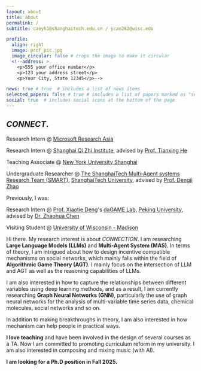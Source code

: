 ```yaml
---
layout: about
title: about
permalink: /
subtitle: caoyh1@shanghaitech.edu.cn / ycao262@wisc.edu

profile:
  align: right
  image: prof_pic.jpg
  image_circular: false # crops the image to make it circular
  <!--address: >
    <p>555 your office number</p>
    <p>123 your address street</p>
    <p>Your City, State 12345</p>-->

news: true # true  # includes a list of news items
selected_papers: false # true # includes a list of papers marked as "selected={true}"
social: true  # includes social icons at the bottom of the page
---
```


## *CONNECT*.

Research Intern @ [Microsoft Research Asia](https://www.msra.cn/)

Research Intern @ [Shanghai Qi Zhi Institute](https://www.msra.cn/), advised by [Prof. Tianxing He](https://cloudygoose.github.io/)

Teaching Associate @ [New York University Shanghai](https://shanghai.nyu.edu/)

Undergraduate Researcher @ [The ShanghaiTech Multi-Agent systems Research Team (SMART)](http://dengji-zhao.net/smart/index.html), [ShanghaiTech University](https://www.shanghaitech.edu.cn/eng/), advised by [Prof. Dengji Zhao](http://dengji-zhao.net/)

Previously, I was:

Research Intern @ [Prof. Xiaotie Deng](https://cfcs.pku.edu.cn/english/people/faculty/xiaotiedeng/index.htm)'s [daGAME Lab](https://cfcs.pku.edu.cn/english/research/researchlabs/237314.htm), [Peking University](https://english.pku.edu.cn/), advised by [Dr. Zhaohua Chen](https://daleczh.github.io/)

Visiting Student @ [University of Wisconsin - Madison](https://www.wisc.edu/)

<!-- Hi there. I am a senior undergraduate student at [ShanghaiTech University](https://www.shanghaitech.edu.cn/eng/). I am fortunate to join [The ShanghaiTech Multi-Agent systems Research Team (SMART)](http://dengji-zhao.net/smart/index.html) at ShanghaiTech University, advised by [Prof. Dengji Zhao](http://dengji-zhao.net/). I am now a research intern in [Microsoft Research Asia](https://www.msra.cn/). I was a research intern in [Prof. Xiaotie Deng](https://cfcs.pku.edu.cn/english/people/faculty/xiaotiedeng/index.htm)'s [daGAME Lab](https://cfcs.pku.edu.cn/english/research/researchlabs/237314.htm) at [Peking University](https://english.pku.edu.cn/), advised by [Dr. Zhaohua Chen](https://daleczh.github.io/). I was also a visiting student at [University of Wisconsin - Madison](https://www.wisc.edu/). -->

Hi there. My research interest is about *CONNECTION*. I am researching **Large Language Models (LLMs)** and **Multi-Agent System (MAS)**. In terms of theory, I am intrigued about how to design incentive compatible mechanisms on social networks, which mainly falls within the field of **Algorithmic Game Theory (AGT)**. I mainly focus on the intersection of LLM and AGT as well as the reasoning capabilities of LLMs.

I am also interested in how to capture the relationships between different variables using deep learning methods, and as a result, I am currently researching **Graph Neural Networks (GNN)**, particularly the use of graph neural networks for the analysis of multi-variable time series data, chemical molecules, social networks and so on.

In addition to making breakthroughs in theory, I am also interested in how mechanism can help people in practical ways. 

**I love teaching** and have been involved in the design of several courses as a TA. Now I am committed to promoting curriculum reform in my university. I am also interested in composing and mixing music (with AI).

**I am looking for a Ph.D position in Fall 2025.**

<!--Write your biography here. Tell the world about yourself. Link to your favorite [subreddit](http://reddit.com). You can put a picture in, too. The code is already in, just name your picture `prof_pic.jpg` and put it in the `img/` folder.

Put your address / P.O. box / other info right below your picture. You can also disable any these elements by editing `profile` property of the YAML header of your `_pages/about.md`. Edit `_bibliography/papers.bib` and Jekyll will render your [publications page](/al-folio/publications/) automatically.

Link to your social media connections, too. This theme is set up to use [Font Awesome icons](http://fortawesome.github.io/Font-Awesome/) and [Academicons](https://jpswalsh.github.io/academicons/), like the ones below. Add your Facebook, Twitter, LinkedIn, Google Scholar, or just disable all of them.-->
